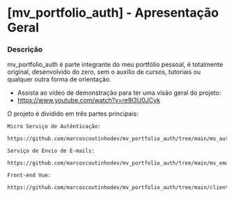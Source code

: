 # [mv_portfolio_auth] - Apresentação Geral

### Descrição
mv_portfolio_auth é parte integrante do meu portfólio pessoal, é totalmente original, desenvolvido do zero, sem o auxílio de cursos, tutoriais ou qualquer outra forma de orientação.


- Assista ao vídeo de demonstração para ter uma visão geral do projeto:
- https://www.youtube.com/watch?v=re9l3U0JCyk

O projeto é dividido em três partes principais:

    Micro Serviço de Autênticação:
        https://github.com/marcoscoutinhodev/mv_portfolio_auth/tree/main/ms_auth

    Serviço de Envio de E-mails:
        https://github.com/marcoscoutinhodev/mv_portfolio_auth/tree/main/ms_email_notification

    Front-end Vue:
        https://github.com/marcoscoutinhodev/mv_portfolio_auth/tree/main/client
